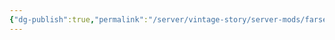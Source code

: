 ```yaml
---
{"dg-publish":true,"permalink":"/server/vintage-story/server-mods/farseer/","tags":["vs-potentially-outdated"]}
---
```


